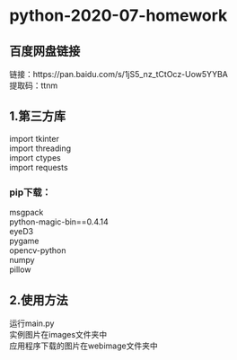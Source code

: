 # python-2020-07-homework
<h2>百度网盘链接</h2>
<div>链接：https://pan.baidu.com/s/1jS5_nz_tCtOcz-Uow5YYBA</div>
<div>提取码：ttnm</div>

<h2>1.第三方库</h2>
<div>import tkinter</div>
<div>import threading</div>
<div>import ctypes</div>
<div>import requests</div>

<h3>pip下载：</h3>
<div>msgpack</div>
<div>python-magic-bin==0.4.14</div>
<div>eyeD3</div>
<div>pygame</div>
<div>opencv-python</div>
<div>numpy</div>
<div>pillow</div>


<h2>2.使用方法</h2>
<div>运行main.py</div>

<div>实例图片在images文件夹中</div>
<div>应用程序下载的图片在webimage文件夹中</div>
